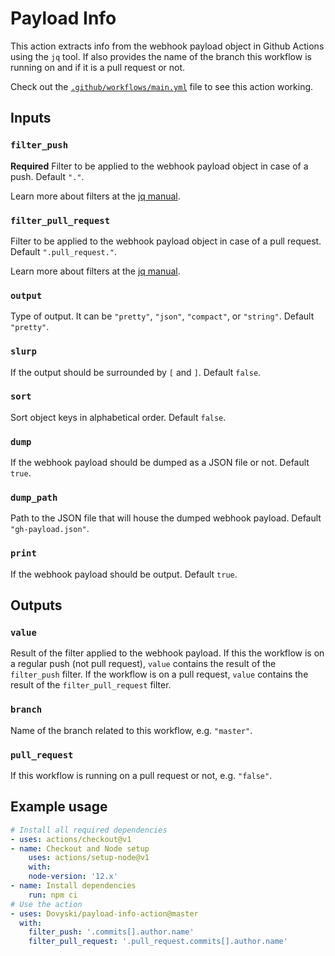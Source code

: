 # Payload Info

This action extracts info from the webhook payload object in Github Actions using the `jq` tool. If also provides the name of the branch this workflow is running on and if it is a pull request or not.

Check out the [`.github/workflows/main.yml`](https://github.com/Dovyski/payload-info-action/blob/master/.github/workflows/main.yml) file to see this action working.

## Inputs

### `filter_push`
**Required** Filter to be applied to the webhook payload object in case of a push. Default `"."`.

Learn more about filters at the [jq manual](https://stedolan.github.io/jq/manual/#Basicfilters).

### `filter_pull_request`
Filter to be applied to the webhook payload object in case of a pull request. Default `".pull_request."`.

Learn more about filters at the [jq manual](https://stedolan.github.io/jq/manual/#Basicfilters).

### `output`
Type of output. It can be `"pretty"`, `"json"`, `"compact"`, or `"string"`. Default `"pretty"`.

### `slurp`
If the output should be surrounded by `[` and `]`. Default `false`.

### `sort`
Sort object keys in alphabetical order. Default `false`.

### `dump`
If the webhook payload should be dumped as a JSON file or not. Default `true`.

### `dump_path`
Path to the JSON file that will house the dumped webhook payload. Default `"gh-payload.json"`.

### `print`
If the webhook payload should be output. Default `true`.

## Outputs

### `value`
Result of the filter applied to the webhook payload. If this the workflow is on a regular push (not pull request), `value` contains the result of the `filter_push` filter. If the workflow is on a pull request, `value` contains the result of the `filter_pull_request` filter.

### `branch`
Name of the branch related to this workflow, e.g. `"master"`.

### `pull_request`
If this workflow is running on a pull request or not, e.g. `"false"`.

## Example usage

```yml
# Install all required dependencies
- uses: actions/checkout@v1
- name: Checkout and Node setup
    uses: actions/setup-node@v1
    with:
    node-version: '12.x'
- name: Install dependencies
    run: npm ci
# Use the action
- uses: Dovyski/payload-info-action@master
  with:
    filter_push: '.commits[].author.name'
    filter_pull_request: '.pull_request.commits[].author.name'
```